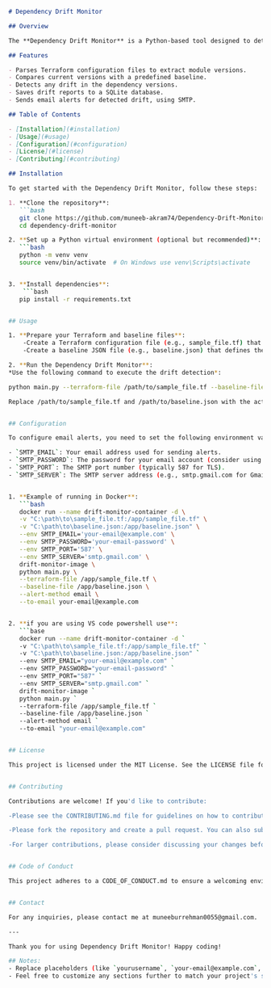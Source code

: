 ```markdown
# Dependency Drift Monitor

## Overview

The **Dependency Drift Monitor** is a Python-based tool designed to detect and manage drift in infrastructure as code (IaC) using Terraform. Drift refers to the differences between the expected and actual states of your infrastructure, which can lead to discrepancies and potential issues. This tool helps you identify these differences and alert you via email, ensuring that your infrastructure remains in the desired state.

## Features

- Parses Terraform configuration files to extract module versions.
- Compares current versions with a predefined baseline.
- Detects any drift in the dependency versions.
- Saves drift reports to a SQLite database.
- Sends email alerts for detected drift, using SMTP.

## Table of Contents

- [Installation](#installation)
- [Usage](#usage)
- [Configuration](#configuration)
- [License](#license)
- [Contributing](#contributing)

## Installation

To get started with the Dependency Drift Monitor, follow these steps:

1. **Clone the repository**:
   ```bash
   git clone https://github.com/muneeb-akram74/Dependency-Drift-Monitor.git
   cd dependency-drift-monitor

2. **Set up a Python virtual environment (optional but recommended)**:
   ```bash
   python -m venv venv
   source venv/bin/activate  # On Windows use venv\Scripts\activate


3. **Install dependencies**:
    ```bash
   pip install -r requirements.txt


## Usage

1. **Prepare your Terraform and baseline files**:
    -Create a Terraform configuration file (e.g., sample_file.tf) that contains your infrastructure code.
    -Create a baseline JSON file (e.g., baseline.json) that defines the expected versions of your modules.

2. **Run the Dependency Drift Monitor**: 
*Use the following command to execute the drift detection*:

python main.py --terraform-file /path/to/sample_file.tf --baseline-file /path/to/baseline.json --alert-method email --to-email your-email@example.com

Replace /path/to/sample_file.tf and /path/to/baseline.json with the actual paths to your files, and update your-email@example.com to the email address where you want to receive alerts.


## Configuration

To configure email alerts, you need to set the following environment variables:

- `SMTP_EMAIL`: Your email address used for sending alerts.
- `SMTP_PASSWORD`: The password for your email account (consider using an app password for security).
- `SMTP_PORT`: The SMTP port number (typically 587 for TLS).
- `SMTP_SERVER`: The SMTP server address (e.g., smtp.gmail.com for Gmail).


1. **Example of running in Docker**:
   ```bash
   docker run --name drift-monitor-container -d \
   -v "C:\path\to\sample_file.tf:/app/sample_file.tf" \
   -v "C:\path\to\baseline.json:/app/baseline.json" \
   --env SMTP_EMAIL='your-email@example.com' \
   --env SMTP_PASSWORD='your-email-password' \
   --env SMTP_PORT='587' \
   --env SMTP_SERVER='smtp.gmail.com' \
   drift-monitor-image \
   python main.py \
   --terraform-file /app/sample_file.tf \
   --baseline-file /app/baseline.json \
   --alert-method email \
   --to-email your-email@example.com


2. **if you are using VS code powershell use**:
   ```base
   docker run --name drift-monitor-container -d `
   -v "C:\path\to\sample_file.tf:/app/sample_file.tf" `
   -v "C:\path\to\baseline.json:/app/baseline.json" `
   --env SMTP_EMAIL="your-email@example.com" `
   --env SMTP_PASSWORD="your-email-password" `
   --env SMTP_PORT="587" `
   --env SMTP_SERVER="smtp.gmail.com" `
   drift-monitor-image `
   python main.py `
   --terraform-file /app/sample_file.tf `
   --baseline-file /app/baseline.json `
   --alert-method email `
   --to-email "your-email@example.com"


## License

This project is licensed under the MIT License. See the LICENSE file for details.


## Contributing

Contributions are welcome! If you'd like to contribute:

-Please see the CONTRIBUTING.md file for guidelines on how to contribute to this project.

-Please fork the repository and create a pull request. You can also submit issues for any bugs or feature requests.

-For larger contributions, please consider discussing your changes before submitting a pull request to ensure they align with the project's goals.


## Code of Conduct

This project adheres to a CODE_OF_CONDUCT.md to ensure a welcoming environment for all contributors. Please review it to understand the expectations for participation.


## Contact

For any inquiries, please contact me at muneeburrehman0055@gmail.com.

---

Thank you for using Dependency Drift Monitor! Happy coding!

## Notes:
- Replace placeholders (like `yourusername`, `your-email@example.com`, and file paths) with actual information relevant to your project.
- Feel free to customize any sections further to match your project's specifics or your personal style!
